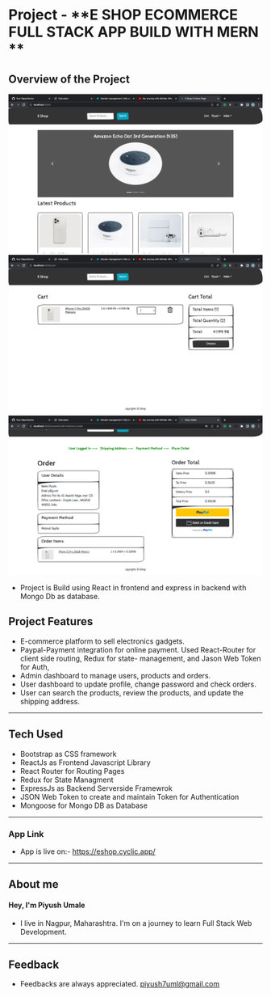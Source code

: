 # Project - **E SHOP ECOMMERCE FULL STACK APP BUILD WITH MERN **

## **Overview of the Project** 

![Alt Live-Screenshot](/ss1.png)
![Alt Live-Screenshot](/ss2.png)
![Alt Live-Screenshot](/ss3.png)



- Project is Build using React in frontend and express in backend with Mongo Db as database.



## **Project Features**

 - E-commerce platform to sell electronics gadgets.
- Paypal-Payment integration for online payment. Used React-Router for client side routing, Redux for state- management, and Jason Web Token for Auth,
- Admin dashboard to manage users, products and orders.
- User dashboard to update profile, change password and check orders.
- User can search the products, review the products, and update the shipping address.

 

---

## **Tech Used**

- Bootstrap as CSS framework
- ReactJs as Frontend Javascript Library
- React Router for Routing Pages
- Redux for State Managment
- ExpressJs as Backend Serverside Framewrok
- JSON Web Token to create and maintain Token for Authentication
- Mongoose for Mongo DB as Database 

---


### **App Link**

- App is live on:- https://eshop.cyclic.app/

---

## **About me**

#### **Hey, I'm Piyush Umale**

- I live in Nagpur, Maharashtra. I'm on a journey to learn Full Stack Web Development.

---

## **Feedback**
- Feedbacks are always appreciated. piyush7uml@gmail.com
